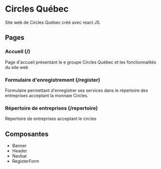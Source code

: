 # Circles Québec

Site web de Circles Québec créé avec react JS.

## Pages

### Accueil (/)

Page d'accueil présentant le e groupe Circles Québec et les fonctionnalités du site web

### Formulaire d'enregistrement (/register)

Formulaire permettant d'enregistrer ses services dans le répertoire des entreprises acceptant la monnaie Circles.

### Répertoire de entreprises (/repertoire)

Répertoire de entreprises acceptant le circles

## Composantes

- Banner
- Header
- Navbar
- RegisterForm
